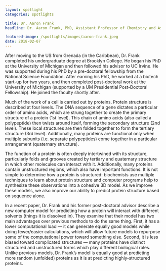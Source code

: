 ```yaml
---
layout: spotlight
categories: spotlights

title: Dr. Aaron Frank
headline: Dr. Aaron Frank, PhD, Assistant Professor of Chemistry and Assistant Professor of Biophysics (University of Michigan).<p> Dr. Frank is developing new tools to build computer models of RNA, DNA, proteins, and the interactions between these various biomolecules.

featured-image: /spotlights/images/aaron-frank.jpeg
date: 2018-02-07
---
```


After moving to the US from Grenada (in the Caribbean), Dr. Frank completed his undergraduate degree at Brooklyn College. He began his PhD at the University of Michigan and then followed his advisor to UC Irvine. He was supported during his PhD by a pre-doctoral fellowship from the National Science Foundation. After earning his PhD, he worked at a biotech start-up for two years, and then completed post-doctoral work at the University of Michigan (supported by a UM Presidential Post-Doctoral Fellowship). He joined the faculty shortly after.

Much of the work of a cell is carried out by proteins. Protein structure is described at four levels. The DNA sequence of a gene dictates a particular order of amino acids, which are strung together to create the primary structure of a protein (1st level). This chain of amino acids (also called a polypeptide) then twists around itself, forming the secondary structure (2nd level). These local structures are then folded together to form the tertiary structure (3rd level). Additionally, many proteins are functional only when multiple subunits (i.e. separate polypeptides) come together in a particular arrangement (quaternary structure).

The function of a protein is often deeply intertwined with its structure, particularly folds and grooves created by tertiary and quaternary structure in which other molecules can interact with it. Additionally, many proteins contain unstructured regions, which also have important functions. It is not simple to determine how a protein is structured: biochemists use multiple techniques to learn about protein structure and computer programs help to synthesize these observations into a cohesive 3D model. As we improve these models, we also improve our ability to predict protein structure based on sequence alone.

In a recent paper, Dr. Frank and his former post-doctoral advisor describe a new computer model for predicting how a protein will interact with different solvents (things it is dissolved in). They examine that their model has two main advantages over previous methods to do the same thing. First, it has a lower computational load — it can generate equally good models while doing fewer/easier calculations, which will allow future models to repurpose some of the computational power toward something else. Second, it is less biased toward complicated structures — many proteins have distinct structured and unstructured forms which play different biological roles. Unlike previous models, Dr. Frank’s model is equally good at predicting more random (unfolded) proteins as it is at predicting highly-structured proteins.